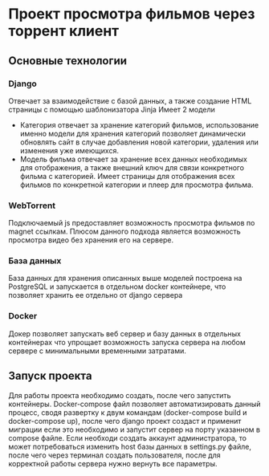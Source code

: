 # Проект просмотра фильмов через торрент клиент

## Основные технологии
### Django
Отвечает за взаимодействие с базой данных, а также создание HTML страницы с помощью шаблонизатора Jinja
Имеет 2 модели
- Категория отвечает за хранение категорий фильмов, использование именно модели для хранения категорий позволяет динамически обновлять сайт в случае добавления новой категории, удаления или изменения уже имеющихся.
- Модель фильма отвечает за хранение всех данных необходимых для отображения, а также внешний ключ для связи конкретного фильма с категорией.
Имеет страницы для отображения всех фильмов по конкретной категории и плеер для просмотра фильма.

### WebTorrent
Подключаемый js предоставляет возможность просмотра фильмов по magnet ссылкам.
Плюсом данного подхода является возможность просмотра видео без хранения его на сервере.

### База данных
База данных для хранения описанных выше моделей построена на PostgreSQL и запускается в отдельном docker контейнере, что позволяет хранить ее отдельно от django сервера

### Docker
Докер позволяет запускать веб сервер и базу данных в отдельных контейнерах что упрощает возможность запуска сервера на любом сервере с минимальными временными затратами.

## Запуск проекта
Для работы проекта необходимо создать, после чего запустить контейнеры.
Docker-compose файл позволяет автоматизировать данный процесс, сводя развертку к двум командам (docker-compose build и docker-compose up),
после чего django проект создаст и применит миграции если это необходимо и запустит сервер на порту указанном в compose файле.
Если необходи создать аккаунт администратора, то может потребоваться изменить host базы данных в settings.py файле, после чего через терминал создать пользователя, 
после для корректной работы сервера нужно вернуть все параметры.
